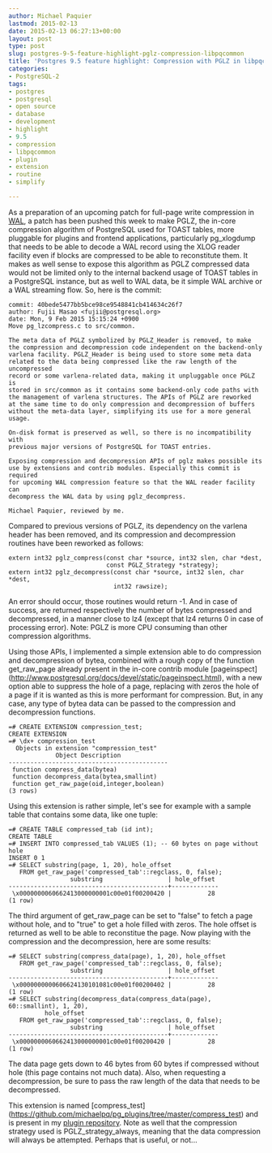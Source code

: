 ```yaml
---
author: Michael Paquier
lastmod: 2015-02-13
date: 2015-02-13 06:27:13+00:00
layout: post
type: post
slug: postgres-9-5-feature-highlight-pglz-compression-libpqcommon
title: 'Postgres 9.5 feature highlight: Compression with PGLZ in libpqcommon'
categories:
- PostgreSQL-2
tags:
- postgres
- postgresql
- open source
- database
- development
- highlight
- 9.5
- compression
- libpqcommon
- plugin
- extension
- routine
- simplify

---
```


As a preparation of an upcoming patch for full-page write compression in
[WAL](http://www.postgresql.org/docs/devel/static/wal.html), a patch has
been pushed this week to make PGLZ, the in-core compression algorithm
of PostgreSQL used for TOAST tables, more pluggable for plugins and frontend
applications, particularly pg\_xlogdump that needs to be able to decode a WAL
record using the XLOG reader facility even if blocks are compressed to be
able to reconstitute them. It makes as well sense to expose this algorithm
as PGLZ compressed data would not be limited only to the internal backend
usage of TOAST tables in a PostgreSQL instance, but as well to WAL data, be
it simple WAL archive or a WAL streaming flow. So, here is the commit:

    commit: 40bede5477bb5bce98ce9548841cb414634c26f7
    author: Fujii Masao <fujii@postgresql.org>
    date: Mon, 9 Feb 2015 15:15:24 +0900
    Move pg_lzcompress.c to src/common.

    The meta data of PGLZ symbolized by PGLZ_Header is removed, to make
    the compression and decompression code independent on the backend-only
    varlena facility. PGLZ_Header is being used to store some meta data
    related to the data being compressed like the raw length of the uncompressed
    record or some varlena-related data, making it unpluggable once PGLZ is
    stored in src/common as it contains some backend-only code paths with
    the management of varlena structures. The APIs of PGLZ are reworked
    at the same time to do only compression and decompression of buffers
    without the meta-data layer, simplifying its use for a more general usage.

    On-disk format is preserved as well, so there is no incompatibility with
    previous major versions of PostgreSQL for TOAST entries.

    Exposing compression and decompression APIs of pglz makes possible its
    use by extensions and contrib modules. Especially this commit is required
    for upcoming WAL compression feature so that the WAL reader facility can
    decompress the WAL data by using pglz_decompress.

    Michael Paquier, reviewed by me.

Compared to previous versions of PGLZ, its dependency on the varlena header
has been removed, and its compression and decompression routines have been
reworked as follows:

    extern int32 pglz_compress(const char *source, int32 slen, char *dest,
                               const PGLZ_Strategy *strategy);
    extern int32 pglz_decompress(const char *source, int32 slen, char *dest,
                                 int32 rawsize);

An error should occur, those routines would return -1. And in case of success,
are returned respectively the number of bytes compressed and decompressed,
in a manner close to lz4 (except that lz4 returns 0 in case of processing
error). Note: PGLZ is more CPU consuming than other compression algorithms.

Using those APIs, I implemented a simple extension able to do compression
and decompression of bytea, combined with a rough copy of the function
get\_raw\_page already present in the in-core contrib module [pageinspect]
(http://www.postgresql.org/docs/devel/static/pageinspect.html), with a new
option able to suppress the hole of a page, replacing with zeros the hole
of a page if it is wanted as this is more performant for compression. But, in
any case, any type of bytea data can be passed to the compression and
decompression functions.

    =# CREATE EXTENSION compression_test;
    CREATE EXTENSION
    =# \dx+ compression_test
      Objects in extension "compression_test"
                 Object Description
    --------------------------------------------
     function compress_data(bytea)
     function decompress_data(bytea,smallint)
     function get_raw_page(oid,integer,boolean)
    (3 rows)

Using this extension is rather simple, let's see for example with a sample
table that contains some data, like one tuple:

    =# CREATE TABLE compressed_tab (id int);
    CREATE TABLE
    =# INSERT INTO compressed_tab VALUES (1); -- 60 bytes on page without hole
    INSERT 0 1
    =# SELECT substring(page, 1, 20), hole_offset
       FROM get_raw_page('compressed_tab'::regclass, 0, false);
                     substring                  | hole_offset
    --------------------------------------------+-------------
     \x0000000060662413000000001c00e01f00200420 |          28
    (1 row)

The third argument of get\_raw\_page can be set to "false" to fetch a page
without hole, and to "true" to get a hole filled with zeros. The hole
offset is returned as well to be able to reconstitue the page. Now playing
with the compression and the decompression, here are some results:

    =# SELECT substring(compress_data(page), 1, 20), hole_offset
       FROM get_raw_page('compressed_tab'::regclass, 0, false);
                     substring                  | hole_offset
    --------------------------------------------+-------------
     \x0000000000606624130101081c00e01f00200402 |          28
    (1 row)
    =# SELECT substring(decompress_data(compress_data(page), 60::smallint), 1, 20),
              hole_offset
       FROM get_raw_page('compressed_tab'::regclass, 0, false);
                     substring                  | hole_offset
    --------------------------------------------+-------------
     \x0000000060662413000000001c00e01f00200420 |          28
    (1 row)

The data page gets down to 46 bytes from 60 bytes if compressed without hole
(this page contains not much data). Also, when requesting a decompression,
be sure to pass the raw length of the data that needs to be decompressed.

This extension is named [compress\_test]
(https://github.com/michaelpq/pg_plugins/tree/master/compress_test) and is
present in my [plugin repository](https://github.com/michaelpq/pg_plugins).
Note as well that the compression strategy used is PGLZ\_strategy\_always,
meaning that the data compression will always be attempted. Perhaps that is
useful, or not...
